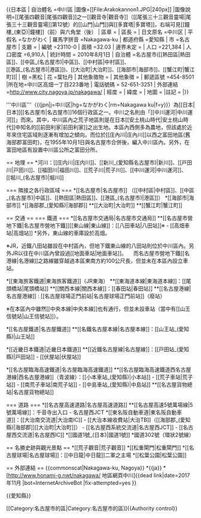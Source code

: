 {{日本區
| 自治體名 =中川區
|圖像=[[File:Arakokannon1.JPG|240px]]
|圖像說明=[[尾張四觀音|尾張四觀音]]之一[[觀音寺|觀音寺]]（[[尾張三十三觀音靈場|尾張三十三觀音靈場]]第12號）的[[山門|山門]]與[[多寶塔|多寶塔]]，右端可見[[鐘樓_(東亞)|鐘樓]]（前）與六角堂（後）
| 區章 = 
| 區長 = 
| 日文原名 =中川区
| 平假名 =なかがわく
| 羅馬字拼音 =Nakagawa-ku
| 都道府縣 =愛知縣
| 市 =名古屋市
| 支廳 = 
| 編號 =23110-0
| 面積 =32.03
| 邊界未定 = 
| 人口 =221,384
| 人口密度 =6,910人
| 統計時間 = 2010年8月1日
| 自治體 =名古屋市([[熱田區|熱田區]]、[[中區_(名古屋市)|中區]]、[[中村區|中村區]]、<br>[[港區_(名古屋市)|港區]])、[[大治町|大治町]]、[[海部市|海部市]]、[[蟹江町|蟹江町]]|
| 樹 =黑松
| 花 =葉牡丹
| 其他象徵物 = 
| 其他象徵 = 
| 郵遞區號 =454-8501
|所在地=中川区高畑一丁目223番地
| 電話號碼 = 52-651-3251
| 外部連結 =http://www.city.nagoya.jp/nakagawa/
| 經度 = 
| 緯度 = 
| 地圖 = 
|註記 =
|}}

'''中川區'''（{{jpn|j=中川区|hg=なかがわく|rm=Nakagawa ku|f=y}}）為[[日本|日本]][[名古屋市|名古屋市]]16個行政區之一。中川之名則由「[[中川運河|中川運河]]」而來。其中，中川區內之荒子地區則是在日本[[安土桃山時代|安土桃山時代]]中知名的[[前田利家|前田利家]]之出生地。本區內西側多為農地，但該處於近年來住宅區域則逐漸有增加之傾向。而位於[[庄內川|庄內川]]以西之富田地區(舊海部郡富田町)，在1955年10月1日與名古屋市合併後，編入中川區內。另外，在富田地區有設置中川區公所之富田分所。

== 地理 ==
*河川：[[庄内川|庄内川]]、[[新川_(愛知縣名古屋市)|新川]]、[[戸田川|戸田川]]、[[福田川|福田川]]、[[荒子川|荒子川]]、[[中川運河|中川運河]]、[[堀川_(名古屋市)|堀川]]

=== 隣接之各行政區域 ===
*[[名古屋市|名古屋市]] （[[中村區|中村區]]、[[中區_(名古屋市)|中區]]、[[熱田區|熱田區]]、[[港區_(名古屋市)|港區]]）
*[[海部市|海部市]]
*[[海部郡_(愛知縣)|海部郡]]
**[[大治町|大治町]]
**[[蟹江町|蟹江町]]

== 交通 ==
=== 鐵道 ===
*[[名古屋市交通局|名古屋市交通局]]
**[[名古屋市營地下鐵|名古屋市營地下鐵]][[東山線|東山線]]：[[八田車站|八田站]]※ - [[高畑車站|高畑站]]
*另外，東山線的車庫設於高畑。

※JR，近鐵八田站雖設在中村區內，但地下鐵東山線的八田站則位於中川區內。另外JR以往在中川區內曾設過[[地面車站|地面車站]]。
　而名古屋市營地下鐵[[名港線|名港線]]之路線雖穿越過本區東南方約100公尺長，但並未在本區內設立車站。

*[[東海旅客鐵道|東海旅客鐵道]]（JR東海）
**[[東海道本線|東海道本線]]：[[尾頭橋站|尾頭橋站]]
**[[關西本線|關西本線]]：[[春田站|春田站]]
**[[名古屋港線|名古屋港線]] : [[名古屋球場正門前站|名古屋球場正門前站]]（廢站）

※在本區內中雖然[[中央本線|中央本線]]也有通行，但並未設車站（當中有[[山王信號站|山王信號站]]）。

*[[名古屋鐵道|名古屋鐵道]]
**[[名鐵名古屋本線|名古屋本線]]：[[山王站_(愛知縣)|山王站]]

*[[近畿日本鐵道|近畿日本鐵道]]
**[[近鐵名古屋線|名古屋線]]：[[戸田站_(愛知縣)|戸田站]] - [[伏屋站|伏屋站]]

*[[名古屋臨海高速鐵道|名古屋臨海高速鐵道]]
**[[名古屋臨海高速鐵道西名古屋港線|西名古屋港線]]（青波線）：[[小本車站_(愛知縣)|小本站]] - [[荒子車站|荒子站]] - [[南荒子車站|南荒子站]] - [[中島車站_(愛知縣)|中島站]]
**[[名古屋貨物總站|名古屋貨物總站]]

=== 道路 ===
*[[名古屋高速道路|名古屋高速道路]]
**[[名古屋高速5號萬場線|5號萬場線]]：千音寺出入口 - 名古屋西JCT
*[[東名阪自動車道|東名阪自動車道]]：[[大治南交流道|大治南IC]] - [[大治本線收費站|大治TB]]（[[海部郡_(愛知縣)|海部郡]][[大治町|大治町]]） - [[名古屋西系統交流道|名古屋西JCT]] - [[名古屋西交流道|名古屋西IC]]
*[[國道1號_(日本)|國道1號]]
*國道302號（環狀2號線）

== 名勝史跡與觀光景點 ==
*[[荒子觀音|荒子觀音]]
*[[松重閘門|松重閘門]]
*[[名古屋球場|名古屋球場]]：[[中日龍|中日龍]]二軍之主場
*[[松葉公園|松葉公園]]

== 外部連結 ==
{{commonscat|Nakagawa-ku, Nagoya}}
*{{ja}} *[http://www.honami-g.nwt/nakagawa/ 地區網頁中川]{{dead link|date=2017年11月 |bot=InternetArchiveBot |fix-attempted=yes }}

{{愛知縣}}

[[Category:名古屋市的區|Category:名古屋市的區]]{{Authority control}}
